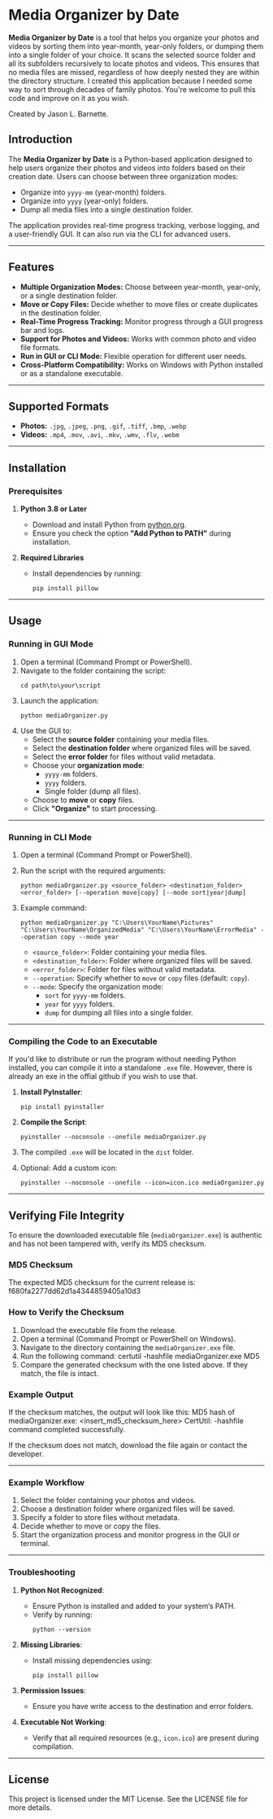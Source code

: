# Media Organizer by Date
**Media Organizer by Date** is a tool that helps you organize your photos and videos by sorting them into year-month, year-only folders, or dumping them into a single folder of your choice. It scans the selected source folder and all its subfolders recursively to locate photos and videos. This ensures that no media files are missed, regardless of how deeply nested they are within the directory structure. I created this application because I needed some way to sort through decades of family photos. You're welcome to pull this code and improve on it as you wish.

Created by Jason L. Barnette.


## Introduction

The **Media Organizer by Date** is a Python-based application designed to help users organize their photos and videos into folders based on their creation date. Users can choose between three organization modes:
- Organize into `yyyy-mm` (year-month) folders.
- Organize into `yyyy` (year-only) folders.
- Dump all media files into a single destination folder.

The application provides real-time progress tracking, verbose logging, and a user-friendly GUI. It can also run via the CLI for advanced users.

---

## Features

- **Multiple Organization Modes:** Choose between year-month, year-only, or a single destination folder.
- **Move or Copy Files:** Decide whether to move files or create duplicates in the destination folder.
- **Real-Time Progress Tracking:** Monitor progress through a GUI progress bar and logs.
- **Support for Photos and Videos:** Works with common photo and video file formats.
- **Run in GUI or CLI Mode:** Flexible operation for different user needs.
- **Cross-Platform Compatibility:** Works on Windows with Python installed or as a standalone executable.

---

## Supported Formats

- **Photos:** `.jpg`, `.jpeg`, `.png`, `.gif`, `.tiff`, `.bmp`, `.webp`
- **Videos:** `.mp4`, `.mov`, `.avi`, `.mkv`, `.wmv`, `.flv`, `.webm`

---

## Installation

### Prerequisites

1. **Python 3.8 or Later**
   - Download and install Python from [python.org](https://www.python.org/).
   - Ensure you check the option **"Add Python to PATH"** during installation.

2. **Required Libraries**
   - Install dependencies by running:
     ```
     pip install pillow
     ```

---

## Usage

### Running in GUI Mode

1. Open a terminal (Command Prompt or PowerShell).
2. Navigate to the folder containing the script:
     ```
     cd path\to\your\script
     ```
3. Launch the application:
     ```
     python mediaOrganizer.py
     ```
4. Use the GUI to:
   - Select the **source folder** containing your media files.
   - Select the **destination folder** where organized files will be saved.
   - Select the **error folder** for files without valid metadata.
   - Choose your **organization mode**:
     - `yyyy-mm` folders.
     - `yyyy` folders.
     - Single folder (dump all files).
   - Choose to **move** or **copy** files.
   - Click **"Organize"** to start processing.

---

### Running in CLI Mode

1. Open a terminal (Command Prompt or PowerShell).
2. Run the script with the required arguments:
     ```
     python mediaOrganizer.py <source_folder> <destination_folder> <error_folder> [--operation move|copy] [--mode sort|year|dump]
     ```
3. Example command:
     ```
     python mediaOrganizer.py "C:\Users\YourName\Pictures" "C:\Users\YourName\OrganizedMedia" "C:\Users\YourName\ErrorMedia" --operation copy --mode year
     ```

   - `<source_folder>`: Folder containing your media files.
   - `<destination_folder>`: Folder where organized files will be saved.
   - `<error_folder>`: Folder for files without valid metadata.
   - `--operation`: Specify whether to `move` or `copy` files (default: `copy`).
   - `--mode`: Specify the organization mode:
     - `sort` for `yyyy-mm` folders.
     - `year` for `yyyy` folders.
     - `dump` for dumping all files into a single folder.

---

### Compiling the Code to an Executable

If you'd like to distribute or run the program without needing Python installed, you can compile it into a standalone `.exe` file. However, there is already an exe in the offial github if you wish to use that.

1. **Install PyInstaller**:
     ```
     pip install pyinstaller
     ```

2. **Compile the Script**:
     ```
     pyinstaller --noconsole --onefile mediaOrganizer.py
     ```

3. The compiled `.exe` will be located in the `dist` folder.

4. Optional: Add a custom icon:
     ```
     pyinstaller --noconsole --onefile --icon=icon.ico mediaOrganizer.py
     ```

---

## Verifying File Integrity

To ensure the downloaded executable file (`mediaOrganizer.exe`) is authentic and has not been tampered with, verify its MD5 checksum.

### MD5 Checksum
The expected MD5 checksum for the current release is:
f680fa2277dd62d1a4344859405a10d3

### How to Verify the Checksum
1. Download the executable file from the release.
2. Open a terminal (Command Prompt or PowerShell on Windows).
3. Navigate to the directory containing the `mediaOrganizer.exe` file.
4. Run the following command:
certutil -hashfile mediaOrganizer.exe MD5
5. Compare the generated checksum with the one listed above. If they match, the file is intact.

### Example Output
If the checksum matches, the output will look like this:
MD5 hash of mediaOrganizer.exe:
<insert_md5_checksum_here>
CertUtil: -hashfile command completed successfully.

If the checksum does not match, download the file again or contact the developer.

---

### Example Workflow

1. Select the folder containing your photos and videos.
2. Choose a destination folder where organized files will be saved.
3. Specify a folder to store files without metadata.
4. Decide whether to move or copy the files.
5. Start the organization process and monitor progress in the GUI or terminal.

---

### Troubleshooting

1. **Python Not Recognized**:
   - Ensure Python is installed and added to your system’s PATH.
   - Verify by running:
     ```
     python --version
     ```

2. **Missing Libraries**:
   - Install missing dependencies using:
     ```
     pip install pillow
     ```

3. **Permission Issues**:
   - Ensure you have write access to the destination and error folders.

4. **Executable Not Working**:
   - Verify that all required resources (e.g., `icon.ico`) are present during compilation.

---

## License

This project is licensed under the MIT License. See the LICENSE file for more details.
